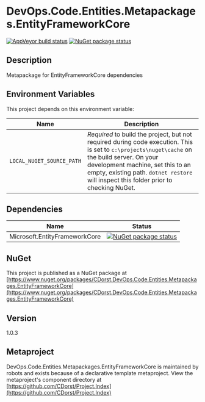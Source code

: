 # DevOps.Code.Entities.Metapackages.EntityFrameworkCore

[![AppVeyor build status](https://img.shields.io/appveyor/ci/cdorst/devops-code-entities-metapackages-entityframeworkc.svg?label=AppVeyor&style=for-the-badge)](https://ci.appveyor.com/project/cdorst/devops-code-entities-metapackages-entityframeworkc)
[![NuGet package status](https://img.shields.io/nuget/v/CDorst.DevOps.Code.Entities.Metapackages.EntityFrameworkCore.svg?label=NuGet&style=for-the-badge)](https://www.nuget.org/packages/CDorst.DevOps.Code.Entities.Metapackages.EntityFrameworkCore)

## Description

Metapackage for EntityFrameworkCore dependencies

## Environment Variables

This project depends on this environment variable:

Name | Description
---- | -----------
`LOCAL_NUGET_SOURCE_PATH` | *Required* to build the project, but not required during code execution. This is set to `c:\projects\nuget\cache` on the build server. On your development machine, set this to an empty, existing path. `dotnet restore` will inspect this folder prior to checking NuGet.

## Dependencies

Name | Status
---- | ------
Microsoft.EntityFrameworkCore | [![NuGet package status](https://img.shields.io/nuget/v/Microsoft.EntityFrameworkCore.svg?label=NuGet&style=flat-square)](https://www.nuget.org/packages/Microsoft.EntityFrameworkCore)

## NuGet

This project is published as a NuGet package at [https://www.nuget.org/packages/CDorst.DevOps.Code.Entities.Metapackages.EntityFrameworkCore](https://www.nuget.org/packages/CDorst.DevOps.Code.Entities.Metapackages.EntityFrameworkCore)

## Version

1.0.3

## Metaproject

DevOps.Code.Entities.Metapackages.EntityFrameworkCore is maintained by robots and exists because of a declarative template metaproject. View the metaproject's component directory at [https://github.com/CDorst/Project.Index](https://github.com/CDorst/Project.Index)

